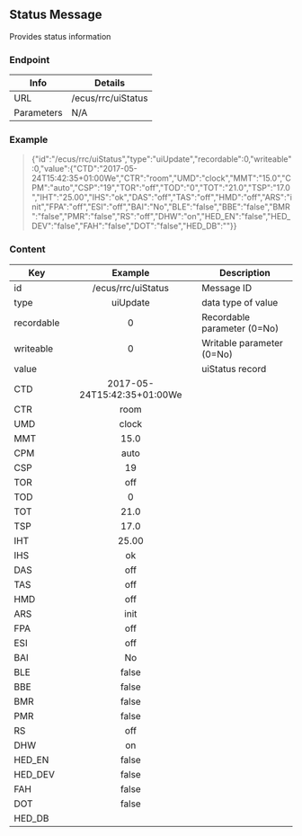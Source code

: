 
## Status Message

Provides status information

### Endpoint

| Info  | Details |
| ------------- | ------------- |
| URL   | /ecus/rrc/uiStatus   |
| Parameters  | N/A  |

### Example

> {"id":"/ecus/rrc/uiStatus","type":"uiUpdate","recordable":0,"writeable":0,"value":{"CTD":"2017-05-24T15:42:35+01:00We","CTR":"room","UMD":"clock","MMT":"15.0","CPM":"auto","CSP":"19","TOR":"off","TOD":"0","TOT":"21.0","TSP":"17.0","IHT":"25.00","IHS":"ok","DAS":"off","TAS":"off","HMD":"off","ARS":"init","FPA":"off","ESI":"off","BAI":"No","BLE":"false","BBE":"false","BMR":"false","PMR":"false","RS":"off","DHW":"on","HED_EN":"false","HED_DEV":"false","FAH":"false","DOT":"false","HED_DB":""}}


### Content

| Key  | Example | Description |
| ------------- | :------: | ------------- |
| id  | /ecus/rrc/uiStatus  | Message ID  |
| type  | uiUpdate  | data type of value  |
| recordable  | 0  | Recordable parameter (0=No)  |
| writeable  | 0  | Writable parameter (0=No) |
| value  |   | uiStatus record  |
| CTD | 2017-05-24T15:42:35+01:00We |    |
|CTR | room |    |
|UMD | clock |    |
|MMT | 15.0 |    |
|CPM | auto |    |
|CSP | 19 |    |
|TOR | off |    |
|TOD | 0 |    |
|TOT | 21.0 |    |
|TSP | 17.0 |    |
|IHT | 25.00 |    |
|IHS | ok |    |
|DAS | off |    |
|TAS | off |    |
|HMD | off |    |
|ARS | init |    |
|FPA | off |    |
|ESI | off |    |
|BAI | No |    |
|BLE | false |    |
|BBE | false |    |
|BMR | false |    |
|PMR | false |    |
|RS | off |    |
|DHW | on |    |
|HED_EN | false |    |
|HED_DEV | false |    |
|FAH | false |    |
|DOT | false |    |
|HED_DB |   |    |


